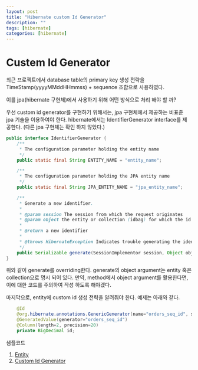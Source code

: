 ```yaml
---
layout: post
title: "Hibernate custom Id Generator"
description: ""
tags: [hibernate]
categories: [hibernate]
---
```


# Custem Id Generator
최근 프로젝트에서 database table의 primary key 생성 전략을 TimeStamp(yyyyMMddHHmmss) + sequence 조합으로 사용하였다.

이를 jpa(hibernate 구현체)에서 사용하기 위해 어떤 방식으로 처리 해야 할 까?

우선 custom id generator를 구현하기 위해서는, jpa 구현체에서 제공하는 비표준 jpa 기술을 이용하여야 한다. hibernate에서는 IdentifierGenerator interface를 제공한다. (다른 jpa 구현체는 확인 하지 않았다.)

```java
public interface IdentifierGenerator {
	/**
	 * The configuration parameter holding the entity name
	 */
	public static final String ENTITY_NAME = "entity_name";

	/**
	 * The configuration parameter holding the JPA entity name
	 */
	public static final String JPA_ENTITY_NAME = "jpa_entity_name";

	/**
	 * Generate a new identifier.
	 *
	 * @param session The session from which the request originates
	 * @param object the entity or collection (idbag) for which the id is being generated
	 *
	 * @return a new identifier
	 *
	 * @throws HibernateException Indicates trouble generating the identifier
	 */
	public Serializable generate(SessionImplementor session, Object object) throws HibernateException;
}
```
위와 같이 generate를 overriding한다.
generate의 object argument는 entity 혹은 collection으로 명시 되어 있다.
만약, method에서 object argument를 활용한다면, 이에 대한 코드를 주의하여 작성 하도록 해야겠다.

마지막으로, entity에 custom id 생성 전략을 알려줘야 한다. 예제는 아래와 같다.

```java
	@Id
	@org.hibernate.annotations.GenericGenerator(name="orders_seq_id", strategy="ddd.support.OrderIdGenerator") // hibernate annotation
	@GeneratedValue(generator="orders_seq_id")
	@Column(length=2, precision=20)
	private BigDecimal id;
```

샘플코드

1. [Entity](https://github.com/jihwan/ddd-study/blob/master/ddd-example/src/main/java/ddd/Order.java)
2. [Custom Id Generator](https://github.com/jihwan/ddd-study/blob/master/ddd-example/src/main/java/ddd/support/OrderIdGenerator.java)

